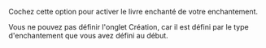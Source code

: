 Cochez cette option pour activer le livre enchanté de votre enchantement.

Vous ne pouvez pas définir l'onglet Création, car il est défini par le type d'enchantement que vous avez défini au début.